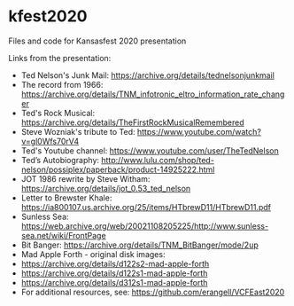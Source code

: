 # kfest2020
Files and code for Kansasfest 2020 presentation

Links from the presentation:
* Ted Nelson's Junk Mail: https://archive.org/details/tednelsonjunkmail
* The record from 1966: 
https://archive.org/details/TNM_infotronic_eltro_information_rate_changer
* Ted's Rock Musical: https://archive.org/details/TheFirstRockMusicalRemembered
* Steve Wozniak's tribute to Ted: https://www.youtube.com/watch?v=gl0Wfs70rV4 
* Ted's Youtube channel: https://www.youtube.com/user/TheTedNelson 
* Ted’s Autobiography: http://www.lulu.com/shop/ted-nelson/possiplex/paperback/product-14925222.html
* JOT 1986 rewrite by Steve Witham: https://archive.org/details/jot_0.53_ted_nelson
* Letter to Brewster Khale: https://ia800107.us.archive.org/25/items/HTbrewD11/HTbrewD11.pdf
* Sunless Sea:  https://web.archive.org/web/20021108205225/http://www.sunless-sea.net/wiki/FrontPage
* Bit Banger: https://archive.org/details/TNM_BitBanger/mode/2up
* Mad Apple Forth - original disk images: 
* https://archive.org/details/d122s2-mad-apple-forth
* https://archive.org/details/d122s1-mad-apple-forth
* https://archive.org/details/d312s1-mad-apple-forth
* For additional resources, see: https://github.com/erangell/VCFEast2020

